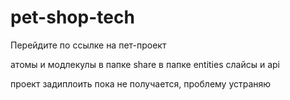 # pet-shop-tech
Перейдите по ссылке на пет-проект

 атомы и модлекулы в папке share
 в папке entities слайсы и api

 проект задиплоить пока не получается, проблему устраняю
 

